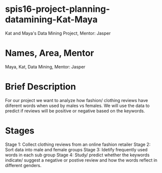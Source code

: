 # spis16-project-planning-datamining-Kat-Maya
Kat and Maya's Data Mining Project, Mentor: Jasper

# Names, Area, Mentor

Maya, Kat, Data Mining, Mentor: Jasper

# Brief Description

For our project we want to analyze how fashion/ clothing reviews have diiferent words when used by males vs females. We will use the data to predict if reviews will be positive or negative based on the keywords.

# Stages
Stage 1: Collect clothing reviews from an online fashion retailer 
Stage 2: Sort data into male and female groups
Stage 3: Idetify frequently used words in each sub group
Stage 4: Study/ predict whether the keywords indicate/ suggest a negative or postive review and how the words reflect in different     genders.
